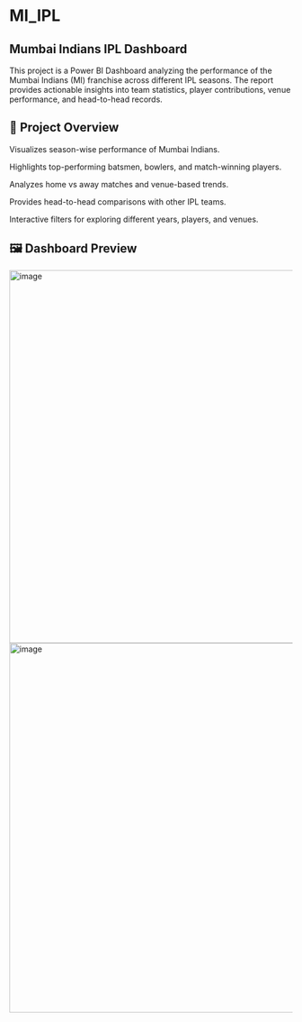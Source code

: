 # MI_IPL
## Mumbai Indians IPL Dashboard

This project is a Power BI Dashboard analyzing the performance of the Mumbai Indians (MI) franchise across different IPL seasons. The report provides actionable insights into team statistics, player contributions, venue performance, and head-to-head records.

## 🚀 Project Overview

Visualizes season-wise performance of Mumbai Indians.

Highlights top-performing batsmen, bowlers, and match-winning players.

Analyzes home vs away matches and venue-based trends.

Provides head-to-head comparisons with other IPL teams.

Interactive filters for exploring different years, players, and venues.

## 🖼️ Dashboard Preview

<img width="1171" height="662" alt="image" src="https://github.com/user-attachments/assets/6b73e76b-39ab-4bdf-a2e9-8af5d8d36b82" />

<img width="1165" height="656" alt="image" src="https://github.com/user-attachments/assets/23fca5f5-4b48-490b-b517-157c356f8d15" />

